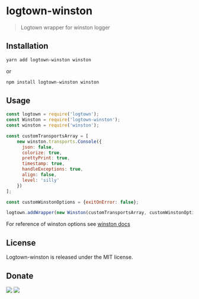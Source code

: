 # logtown-winston

> Logtown wrapper for winston logger 

## Installation

```bash
yarn add logtown-winston winston 
```

or 

```bash
npm install logtown-winston winston
```

## Usage

```javascript
const logtown = require('logtown');
const Winston = require('logtown-winston');
const winston = require('winston');

const customTransportsArray = [
    new winston.transports.Console({
      json: false,
      colorize: true,
      prettyPrint: true,
      timestamp: true,
      handleExceptions: true,
      align: false,
      level: 'silly'
    })
];

const customWinstonOptions = {exitOnError: false};

logtown.addWrapper(new Winston(customTransportsArray, customWinstonOptions));
```

For reference of winston options see [winston docs](https://github.com/winstonjs/winston)

## License

Logtown-winston is released under the MIT license.

## Donate

[![](https://img.shields.io/badge/patreon-donate-yellow.svg)](https://www.patreon.com/red_rabbit)
[![](https://img.shields.io/badge/flattr-donate-yellow.svg)](https://flattr.com/profile/red_rabbit)

